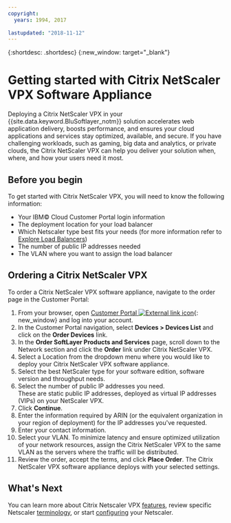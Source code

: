 ```yaml
---
copyright:
  years: 1994, 2017
  
lastupdated: "2018-11-12"
---
```


{:shortdesc: .shortdesc}
{:new_window: target="_blank"}

# Getting started with Citrix NetScaler VPX Software Appliance

Deploying a Citrix NetScaler VPX in your {{site.data.keyword.BluSoftlayer_notm}} solution accelerates web application delivery, boosts performance, and ensures your cloud applications and services stay optimized, available, and secure. If you have challenging workloads, such as gaming, big data and analytics, or private clouds, the Citrix NetScaler VPX can help you deliver your solution when, where, and how your users need it most.

## Before you begin
To get started with Citrix NetScaler VPX, you will need to know the following information:

* Your IBM© Cloud Customer Portal login information
* The deployment location for your load balancer
* Which Netscaler type best fits your needs (for more information refer to [Explore Load Balancers](/docs/infrastructure/loadbalancer-service/explore-load-balancers.html))
* The number of public IP addresses needed
* The VLAN where you want to assign the load balancer

## Ordering a Citrix NetScaler VPX

To order a Citrix NetScaler VPX software appliance, navigate to the order page in the Customer Portal:

1. From your browser, open  [Customer Portal ![External link icon](../../icons/launch-glyph.svg "External link icon")](https://control.softlayer.com/){: new_window} and log into your account.
2. In the Customer Portal navigation, select **Devices > Devices List** and click on the **Order Devices** link. 
3. In the **Order SoftLayer Products and Services** page, scroll down to the Network section and click the **Order** link under Citrix NetScaler VPX.
4. Select a Location from the dropdown menu where you would like to deploy your Citrix NetScaler VPX software appliance.  
5. Select the best NetScaler type for your software edition, software version and throughput needs. 
6. Select the number of public IP addresses you need.  
	These are static public IP addresses, deployed as virtual IP addresses (VIPs) on your NetScaler VPX.
7. Click **Continue**.
8. Enter the information required by ARIN (or the equivalent organization in your region of deployment) for the IP addresses you've requested.
9. Enter your contact information. 
10. Select your VLAN. 
	To minimize latency and ensure optimized utilization of your network resources, assign the Citrix NetScaler VPX to the same VLAN as the servers where the traffic will be distributed. 
11. Review the order, accept the terms, and click **Place Order**. The Citrix NetScaler VPX software appliance deploys with your selected settings. 

## What's Next

You can learn more about Citrix Netscaler VPX [features](about-citrix-netscaler-vpx.html), review specific Netscaler [terminology](terminology.html), or start [configuring](netscaler-basic-configuration.html) your Netscaler.